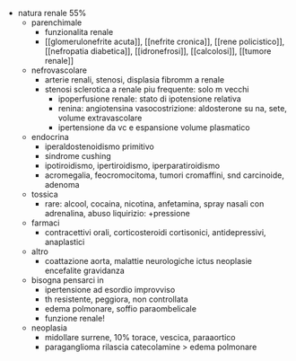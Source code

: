 - natura renale 55%
	- parenchimale
		- funzionalita renale
		- [[glomerulonefrite acuta]], [[nefrite cronica]], [[rene policistico]], [[nefropatia diabetica]], [[idronefrosi]], [[calcolosi]], [[tumore renale]]
	- nefrovascolare
		- arterie renali, stenosi, displasia fibromm a renale
		- stenosi sclerotica a renale piu frequente: solo m vecchi
			- ipoperfusione renale: stato di ipotensione relativa
			- renina: angiotensina vasocostrizione: aldosterone su na, sete, volume extravascolare
			- ipertensione da vc e espansione volume plasmatico
	- endocrina
		- iperaldostenoidismo primitivo
		- sindrome cushing
		- ipotiroidismo, ipertiroidismo, iperparatiroidismo
		- acromegalia, feocromocitoma, tumori cromaffini, snd carcinoide, adenoma
	- tossica
		- rare: alcool, cocaina, nicotina, anfetamina, spray nasali con adrenalina, abuso liquirizio: +pressione
	- farmaci
		- contracettivi orali, corticosteroidi cortisonici, antidepressivi, anaplastici
	- altro
		- coattazione aorta, malattie neurologiche ictus neoplasie encefalite gravidanza
	- bisogna pensarci in
		- ipertensione ad esordio improvviso
		- th resistente, peggiora, non controllata
		- edema polmonare, soffio paraombelicale
		- funzione renale!
	- neoplasia
		- midollare surrene, 10% torace, vescica, paraaortico
		- paraganglioma rilascia catecolamine > edema polmonare